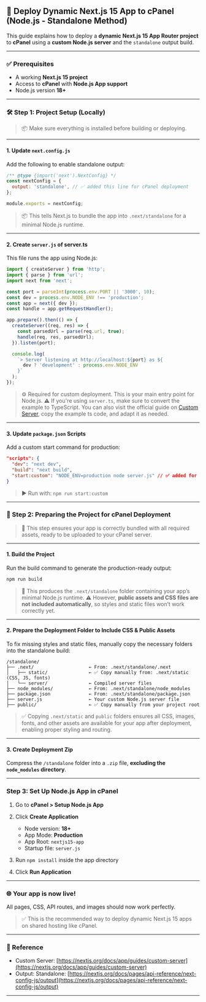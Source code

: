 
## 🚀 Deploy Dynamic Next.js 15 App to cPanel (Node.js - Standalone Method)

This guide explains how to deploy a **dynamic Next.js 15 App Router project** to **cPanel** using a **custom Node.js server** and the `standalone` output build.

---

### ✅ Prerequisites

* A working **Next.js 15 project**
* Access to **cPanel** with **Node.js App support**
* Node.js version **18+**

---

### 🛠 Step 1: Project Setup (Locally)

> 📦 Make sure everything is installed before building or deploying.

---

#### 1. Update `next.config.js`

Add the following to enable standalone output:

```js
/** @type {import('next').NextConfig} */
const nextConfig = {
  output: 'standalone', // ✅ added this line for cPanel deployment
};

module.exports = nextConfig;
```

> 📦 This tells Next.js to bundle the app into `.next/standalone` for a minimal Node.js runtime.

---

#### 2. Create `server.js` of server.ts

This file runs the app using Node.js:

```js
import { createServer } from 'http';
import { parse } from 'url';
import next from 'next';

const port = parseInt(process.env.PORT || '3000', 10);
const dev = process.env.NODE_ENV !== 'production';
const app = next({ dev });
const handle = app.getRequestHandler();

app.prepare().then(() => {
  createServer((req, res) => {
    const parsedUrl = parse(req.url, true);
    handle(req, res, parsedUrl);
  }).listen(port);

  console.log(
    `> Server listening at http://localhost:${port} as ${
      dev ? 'development' : process.env.NODE_ENV
    }`
  );
});
```

> ⚙️ Required for custom deployment. This is your main entry point for Node.js.
> ⚠️ If you're using `server.ts`, make sure to convert the example to TypeScript. You can also visit the official guide on [Custom Server](https://nextjs.org/docs/app/guides/custom-server), copy the example ts code, and adapt it as needed.

---

#### 3. Update `package.json` Scripts

Add a custom start command for production:

```json
"scripts": {
  "dev": "next dev",
  "build": "next build",
  "start:custom": "NODE_ENV=production node server.js" // ✅ added for custom deployment
}
```

> ▶️ Run with: `npm run start:custom`

---

### 🔨 Step 2: Preparing the Project for cPanel Deployment

> 📁 This step ensures your app is correctly bundled with all required assets, ready to be uploaded to your cPanel server.

---

#### 1. Build the Project

Run the build command to generate the production-ready output:

```bash
npm run build
```

> 🔨 This produces the `.next/standalone` folder containing your app’s minimal Node.js runtime.
> ⚠️ However, **public assets and CSS files are not included automatically**, so styles and static files won’t work correctly yet.

---

#### 2. Prepare the Deployment Folder to Include CSS & Public Assets

To fix missing styles and static files, manually copy the necessary folders into the standalone build:

```
/standalone/
├── .next/                    ← From: .next/standalone/.next
│   ├── static/               ← ✅ Copy manually from: .next/static (CSS, JS, fonts)
│   └── server/               ← Compiled server files
├── node_modules/             ← From: .next/standalone/node_modules
├── package.json              ← From: .next/standalone/package.json
├── server.js                 ← Your custom Node.js server file
├── public/                   ← ✅ Copy manually from your project root
```

> ✅ Copying `.next/static` and `public` folders ensures all CSS, images, fonts, and other assets are available for your app after deployment, enabling proper styling and routing.

---

#### 3. Create Deployment Zip

Compress the `/standalone` folder into a `.zip` file, **excluding the `node_modules` directory**.

---

### Step 3: Set Up Node.js App in cPanel

1. Go to **cPanel > Setup Node.js App**
2. Click **Create Application**

   * Node version: **18+**
   * App Mode: **Production**
   * App Root: `nextjs15-app`
   * Startup file: `server.js`
3. Run `npm install` inside the app directory
4. Click **Run Application**

---

### 🌐 Your app is now live!

All pages, CSS, API routes, and images should now work perfectly.

> ✅ This is the recommended way to deploy dynamic Next.js 15 apps on shared hosting like cPanel.

---

### 📘 Reference

* Custom Server: [https://nextjs.org/docs/app/guides/custom-server](https://nextjs.org/docs/app/guides/custom-server)
* Output: Standalone: [https://nextjs.org/docs/pages/api-reference/next-config-js/output](https://nextjs.org/docs/pages/api-reference/next-config-js/output)

---

